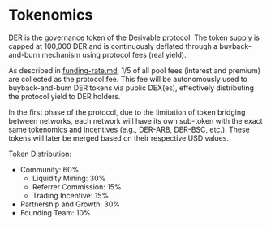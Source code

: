 # Tokenomics

DER is the governance token of the Derivable protocol. The token supply is capped at 100,000 DER and is continuously deflated through a buyback-and-burn mechanism using protocol fees (real yield).

As described in [funding-rate.md](../protocol/funding-rate.md "mention"), 1/5 of all pool fees (interest and premium) are collected as the protocol fee. This fee will be autonomously used to buyback-and-burn DER tokens via public DEX(es), effectively distributing the protocol yield to DER holders.

In the first phase of the protocol, due to the limitation of token bridging between networks, each network will have its own sub-token with the exact same tokenomics and incentives (e.g., DER-ARB, DER-BSC, etc.). These tokens will later be merged based on their respective USD values.

Token Distribution:

* Community: 60%
  * Liquidity Mining: 30%
  * Referrer Commission: 15%
  * Trading Incentive: 15%
* Partnership and Growth: 30%
* Founding Team: 10%
